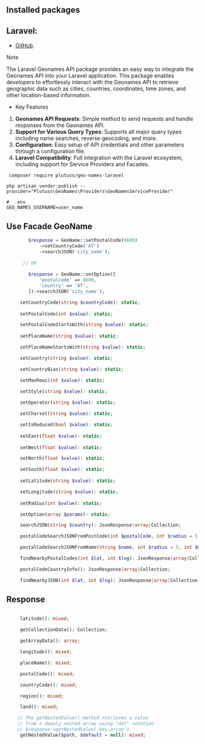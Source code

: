 ## Installed packages

## Laravel:

- [GitHub](https://github.com/plutuss/geo-laravel).

> [!NOTE]
> The Laravel Geonames API package provides an easy way to integrate the Geonames API into your Laravel application.
> This package enables developers to effortlessly interact with the Geonames API to retrieve geographic data such as
> cities, countries, coordinates, time zones, and other location-based information.

- Key Features

1. **Geonames API Requests**: Simple method to send requests and handle responses from the Geonames API.
2. **Support for Various Query Types**: Supports all major query types including name searches, reverse geocoding, and
   more.
3. **Configuration**: Easy setup of API credentials and other parameters through a configuration file.
4. **Laravel Compatibility**: Full integration with the Laravel ecosystem, including support for Service Providers and
   Facades.



```shell
 composer require plutuss/geo-names-laravel
```

```shell
php artisan vendor:publish --provider="Plutuss\GeoNames\Providers\GeoNamesServiceProvider"
```

```dotenv
#  .env
GEO_NAMES_USERNAME=user_name
```
## Use Facade GeoName

```php
        $response = GeoName::setPostalCode(6600)
            ->setCountryCode('AT')
            ->searchJSON('city_name');
            
      // OR
      
        $response = GeoName::setOption([
            'postalcode' => 6600,
            'country' => 'AT',
        ])->searchJSON('city_name');
```


```php
     setCountryCode(string $countryCode): static;
    
     setPostalCode(int $value): static;

     setPostalCodeStartsWith(string $value): static;
 
     setPlaceName(string $value): static;

     setPlaceNameStartsWith(string $value): static;

     setCountry(string $value): static;

     setCountryBias(string $value): static;

     setMaxRows(int $value): static;
  
     setStyle(string $value): static;

     setOperator(string $value): static;

     setCharset(string $value): static;

     setIsReduced(bool $value): static;
   
     setEast(float $value): static;
   
     setWest(float $value): static;

     setNorth(float $value): static;

     setSouth(float $value): static;
 
     setLatitude(string $value): static;

     setLongitude(string $value): static;
 
     setRadius(int $value): static;
```

```php
     setOption(array $params): static;
```

```php
     searchJSON(string $country): JsonResponse|array|Collection;

     postalCodeSearchJSONFromPostCode(int $postalCode, int $radius = 5, int $maxRows = 10): JsonResponse|array|Collection;

     postalCodeSearchJSONFromName(string $name, int $radius = 5, int $maxRows = 10): JsonResponse|array|Collection;

     findNearbyPostalCodes(int $lat, int $lng): JsonResponse|array|Collection;

     postalCodeCountryInfo(): JsonResponse|array|Collection;

     findNearbyJSON(int $lat, int $lng): JsonResponse|array|Collection;

```

## Response

```php

     latitude(): mixed;

     getCollectionData(): Collection;

     getArrayData(): array;

     longitude(): mixed;

     placeName(): mixed;

     postalCode(): mixed;

     countryCode(): mixed;

     region(): mixed;

     land(): mixed;

    // The getNestedValue() method retrieves a value
    // from a deeply nested array using "dot" notation
    // $response->getNestedValue('key.array')
     getNestedValue($path, $default = null): mixed;
```
